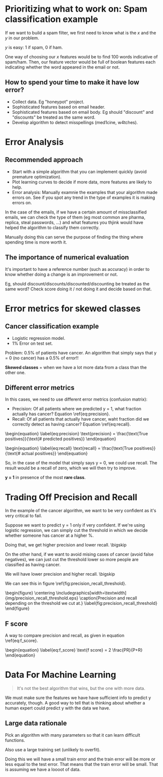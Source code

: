 # Prioritizing what to work on: Spam classification example #
If we want to build a spam filter, we first need to know what is the *x* and the *y* in our problem.

*y* is easy: 1 if spam, 0 if ham.

One way of choosing our *x* features would be to find 100 words indicative of spam/ham. Then, our feature vector would be full of boolean features each indicating whether the word appeared in the email or not.

## How to spend your time to make it have low error? ##
* Collect data. Eg "honeypot" project.
* Sophisticated features based on email header.
* Sophisticated features based on email body. Eg should "discount" and "discounts" be treated as the same word.
* Develop algorithm to detect misspellings (med1cine, w4tches).


# Error Analysis #
## Recommended approach ##
* Start with a simple algorithm that you can implement quickly (avoid premature optimization).
* Plot learning curves to decide if more data, more features are likely to help.
* Error analysis: Manually examnie the examples that your algorithm made errors on. See if you spot any trend in the type of examples it is making errors on.

In the case of the emails, if we have a certain amount of missclassified emails, we can check the type of them (eg most common are pharma, replica, steal passwords, ...) and what features you thjink would have helped the algorithm to classify them correctly.

Manually doing this can serve the purpose of finding the thing where spending time is more worth it.

## The importance of numerical evaluation ##
It's important to have a reference number (such as accuracy) in order to know whether doing a change is an improvement or not.

Eg, should discount/discounts/discounted/discounting be treated as the same word? Check score doing it / not doing it and decide based on that.


# Error metrics for skewed classes #
## Cancer classification example ##
* Logistic regression model.
* 1% Error on test set.

Problem: 0.5% of patients have cancer. An algorithm that simply says that y = 0 (no cancer) has a 0.5% of error!!

**Skewed classes** = when we have a lot more data from a class than the other one.

## Different error metrics ##
In this cases, we need to use different error metrics (confusion matrix):

* Precision: Of all patients where we predicted y = 1, what fraction actually has cancer? Equation \ref{eq:precision}.
* Recall: Of all patients that actually have cancer, waht fraction did we correctly detect as having cancer? Equation \ref{eq:recall}.

\begin{equation} \label{eq:precision}
\text{precision} = \frac{\text{True positives}}{\text{\# predicted positives}}
\end{equation}

\begin{equation} \label{eq:recall}
\text{recall} = \frac{\text{True positives}}{\text{\# actual positives}}
\end{equation}

So, in the case of the model that simply says y = 0, we could use recall. The result would be a recall of zero, which we will then try to improve.

**y = 1** in presence of the most **rare class**.


# Trading Off Precision and Recall #
In the example of the cancer algorithm, we want to be very confident as it's very critical to fail.

Suppose we want to predict y = 1 only if very confident. If we're using logistic regression, we can simply cut the threshold in which we decide whether someone has cancer at a higher %.  

Doing that, we get higher precision and lower recall. \bigskip

On the other hand, if we want to avoid mising cases of cancer (avoid false negatives), we can just cut the threshold lower so more people are classified as having cancer.

We will have lower precision and higher recall. \bigskip

We can see this in figure \ref{fig:precision_recall_threshold}.

\begin{figure}
\centering
\includegraphics[width=\textwidth]{img/precision_recall_threshold.eps}
\caption{Precision and recall depending on the threshold we cut at.}
\label{fig:precision_recall_threshold}
\end{figure}

## F score ##
A way to compare precision and recall, as given in equation \ref{eq:f_score}.

\begin{equation} \label{eq:f_score}
\text{f score} = 2 \frac{PR}{P+R}
\end{equation}


# Data For Machine Learning #
> It's not the best algorithm that wins, but the one with more data.

We must make sure the features we have have sufficient info to predict y accurately, though. A good way to tell that is thinking about whether a human expert could predict y with the data we have.

## Large data rationale ##
Pick an algorithm with many parameters so that it can learn difficult functions. 

Also use a large training set (unlikely to overfit).

Doing this we will have a small train error and the train error will be more or less equal to the test error. That means that the train error will be small. That is assuming we have a loooot of data.



